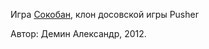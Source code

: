 Игра <a href="https://github.com/begoon/rk86-maximite/blob/master/programs/sokoban/sokoban.asm">Сокобан</a>, клон досовской игры Pusher

Автор: Демин Александр, 2012.
